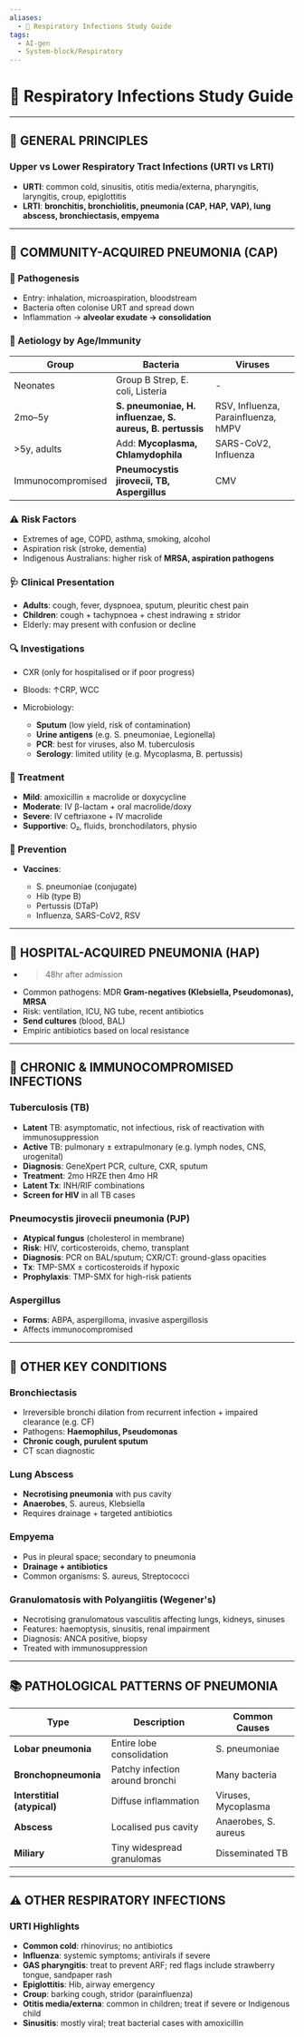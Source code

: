 ```yaml
---
aliases:
  - 🦠 Respiratory Infections Study Guide
tags:
  - AI-gen
  - System-block/Respiratory
---
```


# 🦠 Respiratory Infections Study Guide
---
## 🧬 GENERAL PRINCIPLES

### Upper vs Lower Respiratory Tract Infections (URTI vs LRTI)

* **URTI**: common cold, sinusitis, otitis media/externa, pharyngitis, laryngitis, croup, epiglottitis
* **LRTI**: **bronchitis, bronchiolitis, pneumonia (CAP, HAP, VAP), lung abscess, bronchiectasis, empyema**

---

## 📍 COMMUNITY-ACQUIRED PNEUMONIA (CAP)

### 🧪 Pathogenesis

* Entry: inhalation, microaspiration, bloodstream
* Bacteria often colonise URT and spread down
* Inflammation → **alveolar exudate → consolidation**

### 🧫 Aetiology by Age/Immunity

| Group             | Bacteria                                                  | Viruses                             |
| ----------------- | --------------------------------------------------------- | ----------------------------------- |
| Neonates          | Group B Strep, E. coli, Listeria                          | -                                   |
| 2mo–5y            | **S. pneumoniae, H. influenzae, S. aureus, B. pertussis** | RSV, Influenza, Parainfluenza, hMPV |
| >5y, adults       | Add: **Mycoplasma, Chlamydophila**                        | SARS-CoV2, Influenza                |
| Immunocompromised | **Pneumocystis jirovecii, TB, Aspergillus**               | CMV                                 |

### ⚠️ Risk Factors

* Extremes of age, COPD, asthma, smoking, alcohol
* Aspiration risk (stroke, dementia)
* Indigenous Australians: higher risk of **MRSA, aspiration pathogens**

### 🩺 Clinical Presentation

* **Adults**: cough, fever, dyspnoea, sputum, pleuritic chest pain
* **Children**: cough + tachypnoea + chest indrawing ± stridor
* Elderly: may present with confusion or decline

### 🔍 Investigations

* CXR (only for hospitalised or if poor progress)
* Bloods: ↑CRP, WCC
* Microbiology:

  * **Sputum** (low yield, risk of contamination)
  * **Urine antigens** (e.g. S. pneumoniae, Legionella)
  * **PCR**: best for viruses, also M. tuberculosis
  * **Serology**: limited utility (e.g. Mycoplasma, B. pertussis)

### 💊 Treatment

* **Mild**: amoxicillin ± macrolide or doxycycline
* **Moderate**: IV β-lactam + oral macrolide/doxy
* **Severe**: IV ceftriaxone + IV macrolide
* **Supportive**: O₂, fluids, bronchodilators, physio

### 💉 Prevention

* **Vaccines**:

  * S. pneumoniae (conjugate)
  * Hib (type B)
  * Pertussis (DTaP)
  * Influenza, SARS-CoV2, RSV

---

## 🧼 HOSPITAL-ACQUIRED PNEUMONIA (HAP)

* > 48hr after admission
* Common pathogens: MDR **Gram-negatives (Klebsiella, Pseudomonas), MRSA**
* Risk: ventilation, ICU, NG tube, recent antibiotics
* **Send cultures** (blood, BAL)
* Empiric antibiotics based on local resistance

---

## 🦠 CHRONIC & IMMUNOCOMPROMISED INFECTIONS

### Tuberculosis (TB)

* **Latent** TB: asymptomatic, not infectious, risk of reactivation with immunosuppression
* **Active** TB: pulmonary ± extrapulmonary (e.g. lymph nodes, CNS, urogenital)
* **Diagnosis**: GeneXpert PCR, culture, CXR, sputum
* **Treatment**: 2mo HRZE then 4mo HR
* **Latent Tx**: INH/RIF combinations
* **Screen for HIV** in all TB cases

### Pneumocystis jirovecii pneumonia (PJP)

* **Atypical fungus** (cholesterol in membrane)
* **Risk**: HIV, corticosteroids, chemo, transplant
* **Diagnosis**: PCR on BAL/sputum; CXR/CT: ground-glass opacities
* **Tx**: TMP-SMX ± corticosteroids if hypoxic
* **Prophylaxis**: TMP-SMX for high-risk patients

### Aspergillus

* **Forms**: ABPA, aspergilloma, invasive aspergillosis
* Affects immunocompromised

---

## 📌 OTHER KEY CONDITIONS

### Bronchiectasis

* Irreversible bronchi dilation from recurrent infection + impaired clearance (e.g. CF)
* Pathogens: **Haemophilus, Pseudomonas**
* **Chronic cough, purulent sputum**
* CT scan diagnostic

### Lung Abscess

* **Necrotising pneumonia** with pus cavity
* **Anaerobes**, S. aureus, Klebsiella
* Requires drainage + targeted antibiotics

### Empyema

* Pus in pleural space; secondary to pneumonia
* **Drainage + antibiotics**
* Common organisms: S. aureus, Streptococci

### Granulomatosis with Polyangiitis (Wegener's)

* Necrotising granulomatous vasculitis affecting lungs, kidneys, sinuses
* Features: haemoptysis, sinusitis, renal impairment
* Diagnosis: ANCA positive, biopsy
* Treated with immunosuppression

---

## 📚 PATHOLOGICAL PATTERNS OF PNEUMONIA

| Type                        | Description                     | Common Causes        |
| --------------------------- | ------------------------------- | -------------------- |
| **Lobar pneumonia**         | Entire lobe consolidation       | S. pneumoniae        |
| **Bronchopneumonia**        | Patchy infection around bronchi | Many bacteria        |
| **Interstitial (atypical)** | Diffuse inflammation            | Viruses, Mycoplasma  |
| **Abscess**                 | Localised pus cavity            | Anaerobes, S. aureus |
| **Miliary**                 | Tiny widespread granulomas      | Disseminated TB      |

---

## ⚠️ OTHER RESPIRATORY INFECTIONS

### URTI Highlights

* **Common cold**: rhinovirus; no antibiotics
* **Influenza**: systemic symptoms; antivirals if severe
* **GAS pharyngitis**: treat to prevent ARF; red flags include strawberry tongue, sandpaper rash
* **Epiglottitis**: Hib, airway emergency
* **Croup**: barking cough, stridor (parainfluenza)
* **Otitis media/externa**: common in children; treat if severe or Indigenous child
* **Sinusitis**: mostly viral; treat bacterial cases with amoxicillin
